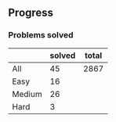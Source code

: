 ## Progress
### Problems solved
|          | solved | total |
|----------|--------|-------|
| All      |   45   |  2867 |
| Easy     |   16   |
| Medium   |   26   |
| Hard     |   3    |
